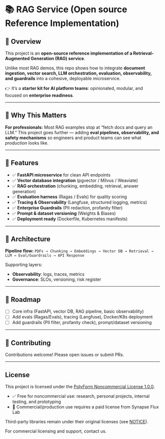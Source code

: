 # 📚 RAG Service (Open source Reference Implementation)

## 🔹 Overview

This project is an **open-source reference implementation of a Retrieval-Augmented Generation (RAG) service**.

Unlike most RAG demos, this repo shows how to integrate **document ingestion, vector search, LLM orchestration, evaluation, observability, and guardrails** into a cohesive, deployable microservice.

👉 It’s a **starter kit for AI platform teams**: opinionated, modular, and focused on **enterprise readiness**.

---

## 🔹 Why This Matters

**For professionals:**
Most RAG examples stop at “fetch docs and query an LLM.” This project goes further — adding **eval pipelines, observability, and safety mechanisms** so engineers and product teams can see what *production* looks like.

---

## 🔹 Features

* ✅ **FastAPI microservice** for clean API endpoints
* ✅ **Vector database integration** (pgvector / Milvus / Weaviate)
* ✅ **RAG orchestration** (chunking, embedding, retrieval, answer generation)
* ✅ **Evaluation harness** (Ragas / Evals) for quality scoring
* ✅ **Tracing & Observability** (Langfuse, structured logging, metrics)
* ✅ **Enterprise Guardrails** (PII redaction, profanity filter)
* ✅ **Prompt & dataset versioning** (Weights & Biases)
* ✅ **Deployment ready** (Dockerfile, Kubernetes manifests)

---

## 🔹 Architecture

**Pipeline flow:**
`PDFs → Chunking → Embeddings → Vector DB → Retrieval → LLM → Eval/Guardrails → API Response`

Supporting layers:

* **Observability**: logs, traces, metrics
* **Governance**: SLOs, versioning, risk register

---


## 🔹 Roadmap

* [ ]  Core infra (FastAPI, vector DB, RAG pipeline, basic observability)
* [ ]  Add evals (Ragas/Evals), tracing (Langfuse), Docker/K8s deployment
* [ ]  Add guardrails (PII filter, profanity check), prompt/dataset versioning

---

## 🔹 Contributing

Contributions welcome! Please open issues or submit PRs.

---

## License

This project is licensed under the [PolyForm Noncommercial License 1.0.0](LICENSE).

- ✅ Free for noncommercial use: research, personal projects, internal testing, and prototyping
- 💼 Commercial/production use requires a paid license from Synapse Flux Lab

Third-party libraries remain under their original licenses (see [NOTICE](NOTICE)).

For commercial licensing and support, contact us.

